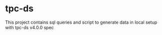 # tpc-ds

This project contains sql queries and script to generate data in local setup with tpc-ds v4.0.0 spec
